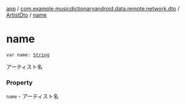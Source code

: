 [app](../../index.md) / [com.example.musicdictionaryandroid.data.remote.network.dto](../index.md) / [ArtistDto](index.md) / [name](./name.md)

# name

`var name: `[`String`](https://kotlinlang.org/api/latest/jvm/stdlib/kotlin/-string/index.html)

アーティスト名

### Property

`name` - アーティスト名